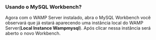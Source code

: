 ### Usando o MySQL Workbench?

Agora com o WAMP Server instalado, abra o MySQL Workbench você observará que já estará aparecendo uma instância local do WAMP Server(**Local Instance Wampmysql**). Após clicar nessa instância será aberto o novo Workbench.